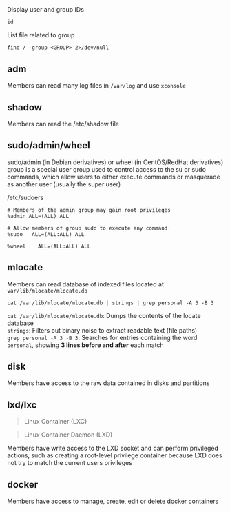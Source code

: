 ## 
Display user and group IDs
```
id
```
List file related to group
```
find / -group <GROUP> 2>/dev/null
```
## adm
Members can read many log files in `/var/log` and use `xconsole`
## shadow
Members can read the /etc/shadow file
## sudo/admin/wheel
sudo/admin (in Debian derivatives) or wheel (in CentOS/RedHat derivatives) group is a special user group used to control access to the su or sudo commands, which allow users to either execute commands or masquerade as another user (usually the super user)

/etc/sudoers
```
# Members of the admin group may gain root privileges
%admin ALL=(ALL) ALL

# Allow members of group sudo to execute any command
%sudo   ALL=(ALL:ALL) ALL

%wheel    ALL=(ALL:ALL) ALL
```
## mlocate
Members can read database of indexed files located at `var/lib/mlocate/mlocate.db`
```
cat /var/lib/mlocate/mlocate.db | strings | grep personal -A 3 -B 3
```
 `cat /var/lib/mlocate/mlocate.db`: Dumps the contents of the locate database      
`strings`: Filters out binary noise to extract readable text (file paths)  
`grep personal -A 3 -B 3`: Searches for entries containing the word `personal`, showing **3 lines before and after** each match

## disk
Members have access to the raw data contained in disks and partitions

## lxd/lxc
>Linux Container (LXC)

>Linux Container Daemon (LXD)

Members have write access to the LXD socket and can perform privileged actions, such as creating a root-level privilege container because LXD does not try to match the current users privileges

## docker
Members have access to manage, create, edit or delete docker containers
